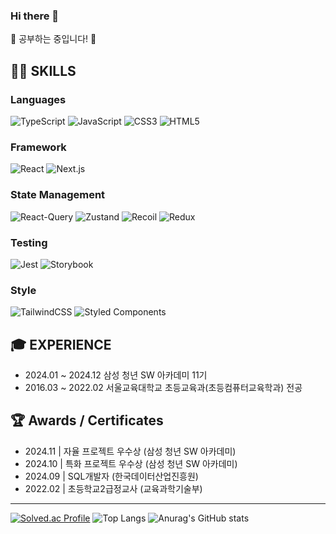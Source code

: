 ### Hi there 👋

<p align="left">
🚀 공부하는 중입니다! 🚀
</p>

## 👨‍💻 SKILLS

### Languages

![TypeScript](https://img.shields.io/badge/typescript-%23007ACC.svg?style=for-the-badge&logo=typescript&logoColor=white)
![JavaScript](https://img.shields.io/badge/javascript-%23323330.svg?style=for-the-badge&logo=javascript&logoColor=%23F7DF1E)
![CSS3](https://img.shields.io/badge/css3-%231572B6.svg?style=for-the-badge&logo=css3&logoColor=white)
![HTML5](https://img.shields.io/badge/html5-%23E34F26.svg?style=for-the-badge&logo=html5&logoColor=white)

### Framework

![React](https://img.shields.io/badge/React-20232A?style=for-the-badge&logo=react&logoColor=61DAFB)
![Next.js](https://img.shields.io/badge/next%20js-000000?style=for-the-badge&logo=nextdotjs&logoColor=white) 

### State Management

![React-Query](https://img.shields.io/badge/React_Query-FF4154?style=for-the-badge&logo=ReactQuery&logoColor=white)
![Zustand](https://img.shields.io/badge/Zustand-F76F30?style=for-the-badge&logo=zotero&logoColor=white)
![Recoil](https://img.shields.io/badge/Recoil-3578E5?style=for-the-badge&logo=recoil&logoColor=white)
![Redux](https://img.shields.io/badge/redux-%23593d88.svg?style=for-the-badge&logo=redux&logoColor=white)

### Testing

![Jest](https://img.shields.io/badge/-jest-%23C21325?style=for-the-badge&logo=jest&logoColor=white)
![Storybook](https://img.shields.io/badge/-Storybook-FF4785?style=for-the-badge&logo=storybook&logoColor=white)

### Style

![TailwindCSS](https://img.shields.io/badge/Tailwind_CSS-38B2AC?style=for-the-badge&logo=tailwind-css&logoColor=white)
![Styled Components](https://img.shields.io/badge/styled--components-DB7093?style=for-the-badge&logo=styled-components&logoColor=white)

## 🎓 EXPERIENCE

- 2024.01 ~ 2024.12    삼성 청년 SW 아카데미 11기
- 2016.03 ~ 2022.02    서울교육대학교 초등교육과(초등컴퓨터교육학과) 전공

## 🏆 Awards / Certificates

- 2024.11  |  자율 프로젝트 우수상 (삼성 청년 SW 아카데미)
- 2024.10  |  특화 프로젝트 우수상 (삼성 청년 SW 아카데미)
- 2024.09  |  SQL개발자  (한국데이터산업진흥원)
- 2022.02  |  초등학교2급정교사 (교육과학기술부)

---
[![Solved.ac Profile](http://mazassumnida.wtf/api/v2/generate_badge?boj=lmuk525)](https://solved.ac/lmuk525/)
![Top Langs](https://github-readme-stats.vercel.app/api/top-langs/?username=myeonguklee&layout=compact&theme=dark)
![Anurag's GitHub stats](https://github-readme-stats.vercel.app/api?username=myeonguklee&show_icons=true&theme=dark)
